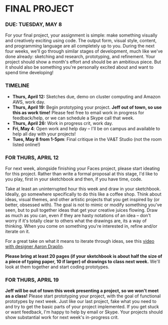 FINAL PROJECT
====

### DUE: TUESDAY, MAY 8  

For your final project, your assignment is simple: make something visually and creatively exciting using code. The output form, visual style, content, and programming language are all completely up to you. During the next four weeks, we'll go through similar stages of development, much like we've done already: sketching and research, prototyping, and refinement. Your project should show a month's effort and should be an ambitious piece. But it should also be something you're personally excited about and want to spend time developing!

### TIMELINE  

* **Thurs, April 12:** Sketches due, demo on cluster computing and Amazon AWS, work day.  
* **Thurs, April 19:** Begin prototyping your project. **Jeff out of town, so use this as work time!** Please feel free to email work in progress for feedback/help, or we can schedule a Skype call that week.  
* **Thurs, April 26:** Work in progress crit, work day.
* **Fri, May 4**: Open work and help day – I'll be on campus and available to help all day with your projects!  
* **Tues, May 8 from 1-5pm**: Final critique in the VA&T Studio (not the room listed online!)  

### FOR THURS, APRIL 12  
For next week, alongside finishing your Faces project, please start ideating for this project. Rather than write a formal proposal at this stage, I'd like to you play, first in your sketchbook and then, if you have time, code.

Take at least an uninterrupted hour this week and draw in your sketchbook. Ideally, go somewhere specifically to do this like a coffee shop. Think about ideas, visual themes, and other artistic projects that you get inspired by (or better, obsessed with). The goal is not to mimic or modify something you've seen, but to pull together ideas that get your creative juices flowing. Draw as much as you can, even if they are hasty notations of an idea – don't worry if it's totally clear to others what the drawings are, its a way of thinking. When you come on something you're interested in, refine and/or iterate on it.

For a great take on what it means to iterate through ideas, see this [video with designer Aaron Draplin](https://www.youtube.com/watch?v=zOPA0NaeTBk).

**Please bring at least 20 pages (if your sketchbook is about half the size of a piece of typing paper, 10 if larger) of drawings to class next week.** We'll look at them together and start coding prototypes.

### FOR THURS, APRIL 19  
**Jeff will be out of town this week presenting a project, so we won't meet as a class!** Please start prototyping your project, with the goal of functional prototypes by next week. Just like our last project, fake what you need to and try to get the basic parts of your project implemented. If you get stuck or want feedback, I'm happy to help by email or Skype. Your projects should show substantial work for next week's in-progress crit.

